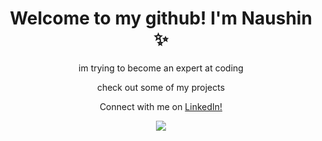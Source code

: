 <h1 align="center"> Welcome to my github! I'm Naushin ✨ </h1>

<div align="center">
<p>im trying to become an expert at coding</p>

<p>check out some of my projects</p>

Connect with me on [LinkedIn!](https://www.linkedin.com/in/n-rahman-profile)

 <img  class="img" src="https://leetcard.jacoblin.cool/naushin13?theme=dark" />
</div>
<!--
**naushinrahman/naushinrahman** is a ✨ _special_ ✨ repository because its `README.md` (this file) appears on your GitHub profile.

Here are some ideas to get you started:

- 🔭 I’m currently working on ...
- 🌱 I’m currently learning ...
- 👯 I’m looking to collaborate on ...
- 🤔 I’m looking for help with ...
- 💬 Ask me about ...
- 📫 How to reach me: ...
- 😄 Pronouns: ...
- ⚡ Fun fact: ...
-->
